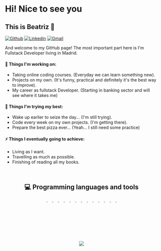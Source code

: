 # Hi! Nice to see you 
## This is Beatriz 👋

[![Github](https://img.shields.io/badge/-Github-000?style=flat&logo=Github&logoColor=white)](https://github.com/Bemart93)
[![Linkedin](https://img.shields.io/badge/-LinkedIn-blue?style=flat&logo=Linkedin&logoColor=white)](https://www.linkedin.com/in/beatriz-martinez-larrucea/)
[![Gmail](https://img.shields.io/badge/-Gmail-c14438?style=flat&logo=Gmail&logoColor=white)](mailto:bemart93@gmail.com)

And welcome to my GitHub page! The most important part here is I'm Fullstack Developer living in Madrid.

#### 🔭 Things I'm working on: 
- Taking online coding courses. (Everyday we can learn something new). 
- Projects on my own. (It's funny, practical and definitely it's the best way to improve).
- My career as fullstack Developer. (Starting in banking sector and will see where it takes me) 

#### 🌱 Things I'm trying my best: 
- Wake up earlier to seize the day... (I'm still trying).
- Code every week on my own projects. (I'm getting there).
- Prepare the best pizza ever... (Yeah... I still need some practice)

#### ⚡ Things I eventually going to achieve: 
- Living as I want.
- Travelling as much as possible.
- Finishing of reading all my books.
<br>
<h2 align="center">
  💻 Programming languages and tools
</h2>
<p align="center">
  <code><img width="3%" src="https://www.vectorlogo.zone/logos/w3_html5/w3_html5-icon.svg"></code>
  <code><img width="3%" src="https://www.vectorlogo.zone/logos/w3_css/w3_css-icon.svg"></code>
  <code><img width="3%" src="https://www.vectorlogo.zone/logos/sass-lang/sass-lang-icon.svg"></code>
  <code><img width="3%" src="https://www.vectorlogo.zone/logos/tailwindcss/tailwindcss-icon.svg"></code>
  <code><img width="3%" src="https://www.vectorlogo.zone/logos/javascript/javascript-icon.svg"></code>
  <code><img width="3%" src="https://www.vectorlogo.zone/logos/reactjs/reactjs-icon.svg"></code>
  <code><img width="3%" src="https://www.vectorlogo.zone/logos/angular/angular-icon.svg"></code>
  <code><img width="3%" src="https://www.vectorlogo.zone/logos/typescriptlang/typescriptlang-icon.svg"></code>
  <code><img width="3%" src="https://www.vectorlogo.zone/logos/nodejs/nodejs-icon.svg"></code>
  <code><img width="3%" src="https://www.vectorlogo.zone/logos/mongodb/mongodb-icon.svg"></code>
  <code><img width="3%" src="https://www.vectorlogo.zone/logos/expressjs/expressjs-icon.svg"></code>
  <code><img width="3%" src="https://www.vectorlogo.zone/logos/git-scm/git-scm-icon.svg"></code>
  <code><img width="3%" src="https://www.vectorlogo.zone/logos/android/android-official.svg"></code>
</p>

<p align="center">
  <a href="https://github.com/Daggy1234">
    <img src="https://github-readme-stats.vercel.app/api/top-langs/?username=Bemart93&layout=compact&theme=monokai&hide=glsl" />
  </a>
</p>




<!--
**Bemart93/Bemart93** is a ✨ _special_ ✨ repository because its `README.md` (this file) appears on your GitHub profile.

Here are some ideas to get you started:

- 🔭 I’m currently working on ...
- 🌱 I’m currently learning ...
- 👯 I’m looking to collaborate on ...
- 🤔 I’m looking for help with ...
- 💬 Ask me about ...
- 📫 How to reach me: ...
- 😄 Pronouns: ...
- ⚡ Fun fact: ...
-->
